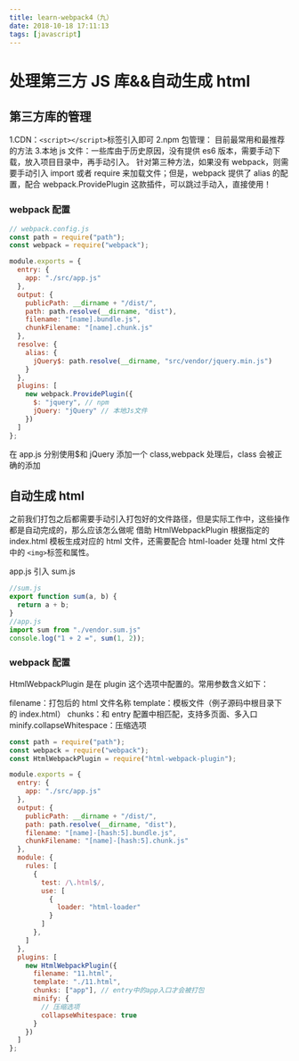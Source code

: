 ```yaml
---
title: learn-webpack4（九）
date: 2018-10-18 17:11:13
tags: [javascript]
---
```


# 处理第三方 JS 库&&自动生成 html

## 第三方库的管理

1.CDN：`<script></script>`标签引入即可
2.npm 包管理： 目前最常用和最推荐的方法 3.本地 js 文件：一些库由于历史原因，没有提供 es6 版本，需要手动下载，放入项目目录中，再手动引入。
针对第三种方法，如果没有 webpack，则需要手动引入 import 或者 require 来加载文件；但是，webpack 提供了 alias 的配置，配合 webpack.ProvidePlugin 这款插件，可以跳过手动入，直接使用！

### webpack 配置

```javascript
// webpack.config.js
const path = require("path");
const webpack = require("webpack");

module.exports = {
  entry: {
    app: "./src/app.js"
  },
  output: {
    publicPath: __dirname + "/dist/",
    path: path.resolve(__dirname, "dist"),
    filename: "[name].bundle.js",
    chunkFilename: "[name].chunk.js"
  },
  resolve: {
    alias: {
      jQuery$: path.resolve(__dirname, "src/vendor/jquery.min.js")
    }
  },
  plugins: [
    new webpack.ProvidePlugin({
      $: "jquery", // npm
      jQuery: "jQuery" // 本地Js文件
    })
  ]
};
```

在 app.js 分别使用$和 jQuery 添加一个 class,webpack 处理后，class 会被正确的添加

## 自动生成 html

之前我们打包之后都需要手动引入打包好的文件路径，但是实际工作中，这些操作都是自动完成的，那么应该怎么做呢
借助 HtmlWebpackPlugin 根据指定的 index.html 模板生成对应的 html 文件，还需要配合 html-loader 处理 html 文件中的 `<img>`标签和属性。

app.js 引入 sum.js

```javascript
//sum.js
export function sum(a, b) {
  return a + b;
}
//app.js
import sum from "./vendor.sum.js" 
console.log("1 + 2 =", sum(1, 2));
```

### webpack 配置

HtmlWebpackPlugin 是在 plugin 这个选项中配置的。常用参数含义如下：

filename：打包后的 html 文件名称
template：模板文件（例子源码中根目录下的 index.html）
chunks：和 entry 配置中相匹配，支持多页面、多入口
minify.collapseWhitespace：压缩选项

```javascript
const path = require("path");
const webpack = require("webpack");
const HtmlWebpackPlugin = require("html-webpack-plugin");

module.exports = {
  entry: {
    app: "./src/app.js"
  },
  output: {
    publicPath: __dirname + "/dist/",
    path: path.resolve(__dirname, "dist"),
    filename: "[name]-[hash:5].bundle.js",
    chunkFilename: "[name]-[hash:5].chunk.js"
  },
  module: {
    rules: [
      {
        test: /\.html$/,
        use: [
          {
            loader: "html-loader"
          }
        ]
      },
    ]
  },
  plugins: [
    new HtmlWebpackPlugin({
      filename: "11.html",
      template: "./11.html",
      chunks: ["app"], // entry中的app入口才会被打包
      minify: {
        // 压缩选项
        collapseWhitespace: true
      }
    })
  ]
};
```
